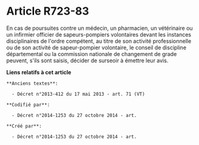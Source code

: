 # Article R723-83

En cas de poursuites contre un médecin, un pharmacien, un vétérinaire ou un infirmier officier de sapeurs-pompiers
volontaires devant les instances disciplinaires de l'ordre compétent, au titre de son activité professionnelle ou de son
activité de sapeur-pompier volontaire, le conseil de discipline départemental ou la commission nationale de changement de
grade peuvent, s'ils sont saisis, décider de surseoir à émettre leur avis.

**Liens relatifs à cet article**

	**Anciens textes**:

	  - Décret n°2013-412 du 17 mai 2013 - art. 71 (VT)

	**Codifié par**:

	  - Décret n°2014-1253 du 27 octobre 2014 - art.

	**Créé par**:

	  - Décret n°2014-1253 du 27 octobre 2014 - art.

